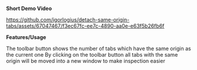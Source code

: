 

<b>Short Demo Video</b>

https://github.com/igorlogius/detach-same-origin-tabs/assets/67047467/f3ec67fc-ee7c-4890-aa0e-e63f5b26fb6f

<b>Features/Usage</b>

The toolbar button shows the number of tabs which have the same origin as the current one
By clicking on the toolbar button all tabs with the same origin will be moved into a new window to make inspection easier
